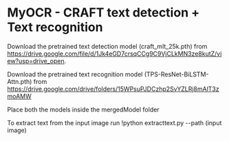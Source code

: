 # MyOCR - CRAFT text detection + Text recognition
Download the pretrained text detection model (craft_mlt_25k.pth) from https://drive.google.com/file/d/1Jk4eGD7crsqCCg9C9VjCLkMN3ze8kutZ/view?usp=drive_open.

Download the pretrained text recognition model (TPS-ResNet-BiLSTM-Attn.pth) from https://drive.google.com/drive/folders/15WPsuPJDCzhp2SvYZLRj8mAlT3zmoAMW

Place both the models inside the mergedModel folder

To extract text from the input image run !python extracttext.py --path (input image)
